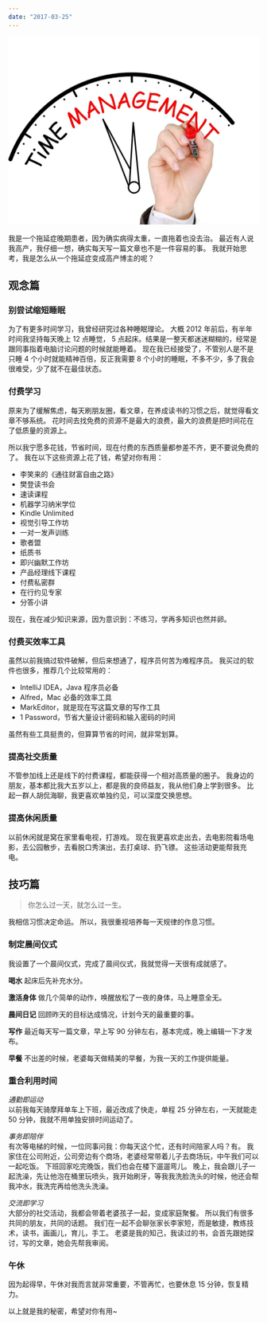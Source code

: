 ```yaml
---
date: "2017-03-25"
---
```


<img src="/_image/image_2023-11-05-23-34-23.png" alt="">

我是一个拖延症晚期患者，因为确实病得太重，一直拖着也没去治。
最近有人说我高产，我仔细一想，确实每天写一篇文章也不是一件容易的事。
我就开始思考，我是怎么从一个拖延症变成高产博主的呢？

## 观念篇

### 别尝试缩短睡眠

为了有更多时间学习，我曾经研究过各种睡眠理论。
大概 2012 年前后，有半年时间我坚持每天晚上 12 点睡觉， 5 点起床。结果是一整天都迷迷糊糊的，经常是跟同事指着电脑讨论问题的时候就能睡着。
现在我已经接受了，不管别人是不是只睡 4 个小时就能精神百倍，反正我需要 8 个小时的睡眠，不多不少，多了我会很难受，少了就不在最佳状态。

### 付费学习

原来为了缓解焦虑，每天刷朋友圈，看文章，在养成读书的习惯之后，就觉得看文章不够系统。
花时间去找免费的资源不是最大的浪费，最大的浪费是把时间花在了低质量的资源上。

所以我宁愿多花钱，节省时间，现在付费的东西质量都参差不齐，更不要说免费的了。
我在以下这些资源上花了钱，希望对你有用：

-   李笑来的《通往财富自由之路》
-   樊登读书会
-   速读课程
-   机器学习纳米学位
-   Kindle Unlimited
-   视觉引导工作坊
-   一对一发声训练
-   歌者盟
-   纸质书
-   即兴幽默工作坊
-   产品经理线下课程
-   付费私密群
-   在行约见专家
-   分答小讲

现在，我在减少知识来源，因为意识到：不练习，学再多知识也然并卵。

### 付费买效率工具

虽然以前我搞过软件破解，但后来想通了，程序员何苦为难程序员。
我买过的软件也很多，推荐几个比较常用的：

-   IntelliJ IDEA，Java 程序员必备
-   Alfred，Mac 必备的效率工具
-   MarkEditor，就是现在写这篇文章的写作工具
-   1 Password，节省大量设计密码和输入密码的时间

虽然有些工具挺贵的，但算算节省的时间，就非常划算。

### 提高社交质量

不管参加线上还是线下的付费课程，都能获得一个相对高质量的圈子。
我身边的朋友，基本都比我大五岁以上，都是我的良师益友，我从他们身上学到很多。
比起一群人胡侃海聊，我更喜欢单独约见，可以深度交换思想。

### 提高休闲质量

以前休闲就是窝在家里看电视，打游戏。
现在我更喜欢走出去，去电影院看场电影，去公园散步，去看脱口秀演出，去打桌球、扔飞镖。
这些活动更能帮我充电。

## 技巧篇

> 你怎么过一天，就怎么过一生。

我相信习惯决定命运。
所以，我很重视培养每一天规律的作息习惯。

### 制定晨间仪式

我设置了一个晨间仪式，完成了晨间仪式，我就觉得一天很有成就感了。

**喝水**
起床后先补充水分。

**激活身体**
做几个简单的动作，唤醒放松了一夜的身体，马上睡意全无。

**晨间日记**
回顾昨天的目标达成情况，计划今天的最重要的事。

**写作**
最近每天写一篇文章，早上写 90 分钟左右，基本完成，晚上编辑一下才发布。

**早餐**
不出差的时候，老婆每天做精美的早餐，为我一天的工作提供能量。

### 重合利用时间

_通勤即运动_  
以前我每天骑摩拜单车上下班，最近改成了快走，单程 25 分钟左右，一天就能走 50 分钟，我就不用单独安排时间运动了。

_事务即陪伴_  
有次等电梯的时候，一位同事问我：你每天这个忙，还有时间陪家人吗？有。
我家住在公司附近，公司旁边有个商场，老婆经常带着儿子去商场玩，中午我们可以一起吃饭。
下班回家吃完晚饭，我们也会在楼下遛遛弯儿。
晚上，我会跟儿子一起洗澡，先让他泡在桶里玩喷头，我开始刷牙，等我我洗脸洗头的时候，他还会帮我冲水，我洗完再给他洗头洗澡。

_交流即学习_  
大部分的社交活动，我都会带着老婆孩子一起，变成家庭聚餐。
所以我们有很多共同的朋友，共同的话题。
我们在一起不会聊张家长李家短，而是敏捷，教练技术，读书，画画儿，育儿，手工。
老婆是我的知己，我读过的书，会首先跟她探讨，写的文章，她会先帮我审阅。

### 午休

因为起得早，午休对我而言就非常重要，不管再忙，也要休息 15 分钟，恢复精力。

以上就是我的秘密，希望对你有用~
